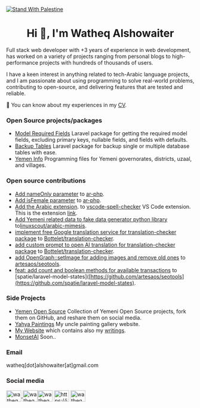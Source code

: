 [![Stand With Palestine](https://raw.githubusercontent.com/TheBSD/StandWithPalestine/main/banner-no-action.svg)](https://thebsd.github.io/StandWithPalestine)


<h1 align="center">Hi 👋, I'm Watheq Alshowaiter</h1>
<p align="left">Full stack web developer with +3 years of experience in web development, has worked on a variety of projects ranging from
personal blogs to high-performance projects with hundreds of thousands of users.

I have a keen interest in anything
related to tech-Arabic language projects, and I am passionate about using programming to solve real-world problems,
contributing to open-source, and delivering features that are tested and reliable.</p>

📄 You can know about my experiences in
my [CV](https://drive.google.com/file/d/1Y3GC47MzuMFwrtWVMn-M2ZFlX09923S-/view?usp=sharing).

### Open Source projects/packages

- [Model Required Fields](https://github.com/WatheqAlshowaiter/model-required-fields) Laravel package for getting the
  required model fields, excluding primary keys, nullable fields, and fields with defaults.
- [Backup Tables](https://github.com/WatheqAlshowaiter/backup-tables) Laravel package for backup single or multiple
  database tables with ease.
- [Yemen Info](https://github.com/YemenOpenSource/Yemen-info) Programming files for Yemeni governorates, districts,
  uzaal, and villages.

### Open source contributions

- [Add nameOnly parameter](https://github.com/khaled-alshamaa/ar-php/pull/66)
  to [ar-php](https://github.com/khaled-alshamaa/ar-php/).
- [Add isFemale parameter](https://github.com/khaled-alshamaa/ar-php/pull/75)
  to [ar-php](https://github.com/khaled-alshamaa/ar-php/).
- [Add the Arabic extension](https://github.com/streetsidesoftware/vscode-cspell-dict-extensions/pull/336).
  to [vscode-spell-checker](https://github.com/streetsidesoftware/vscode-spell-checker) VS Code extension. This is the extension [link](https://marketplace.visualstudio.com/items?itemName=streetsidesoftware.code-spell-checker-arabic).
- [Add Yemeni related data to fake data generator python library](https://github.com/linuxscout/arabic-mimesis/pull/14) to[linuxscout/arabic-mimesis](https://github.com/linuxscout/arabic-mimesis).
- [implement free Google translation service for translation-checker package](https://github.com/Bottelet/translation-checker/pull/12) to [Bottelet/translation-checker](https://github.com/Bottelet/translation-checker).
- [add custom prompt to open AI translation for translation-checker package](https://github.com/Bottelet/translation-checker/pull/17) to [Bottelet/translation-checker](https://github.com/Bottelet/translation-checker).
- [add OpenGraph::setImage for adding images and remove old ones](https://github.com/artesaos/seotools/pull/335) to [artesaos/seotools](https://github.com/artesaos/seotools).
- [feat: add count and boolean methods for available transactions](https://github.com/spatie/laravel-model-states/pull/290) to [spatie/laravel-model-states]([https://github.com/artesaos/seotools](https://github.com/spatie/laravel-model-states).

### Side Projects
- [Yemen Open Source](https://github.com/YemenOpenSource) Collection of Yemeni Open Source projects, fork them on
  GitHub, and reshare them on social media.
- [Yahya Paintings](https://yahyapaintings.com/) My uncle painting gallery website.
- [My Website](https://iwatheq.com) which contains also my [writings](http://iwatheq.com/blog).
- [MonsetAI](https://monsetai.com/) Soon..

<h3 align="left">Email</h3>

watheq[dot]alshowaiter[at]gmail.com

<h3 align="left">Social media</h3>

<a  href="https://twitter.com/watheq_show" target="_blank"><img align="center" src="https://raw.githubusercontent.com/rahuldkjain/github-profile-readme-generator/master/src/images/icons/Social/twitter.svg" alt="watheq_show" height="30" width="40" />
</a><a  href="https://linkedin.com/in/watheq-show" target="_blank"><img align="center" src="https://raw.githubusercontent.com/rahuldkjain/github-profile-readme-generator/master/src/images/icons/Social/linked-in-alt.svg" alt="watheq-show" height="30" width="40" /></a><a  href="https://stackoverflow.com/users/watheq-alshowaiter" target="_blank"><img align="center" src="https://raw.githubusercontent.com/rahuldkjain/github-profile-readme-generator/master/src/images/icons/Social/stack-overflow.svg" alt="watheq-alshowaiter" height="30" width="40" /></a>
<a  href="/https://iwatheq.com/feed.xml" target="_blank"><img align="center" src="https://raw.githubusercontent.com/rahuldkjain/github-profile-readme-generator/master/src/images/icons/Social/rss.svg" alt="https://iwatheq.com/feed.xml" height="30" width="40" /></a>
<a  href="https://dev.to/watheqalshowaiter" target="_blank"><img align="center" src="https://raw.githubusercontent.com/rahuldkjain/github-profile-readme-generator/master/src/images/icons/Social/devto.svg" alt="watheqalshowaiter" height="30" width="40" /></a>
</p>
